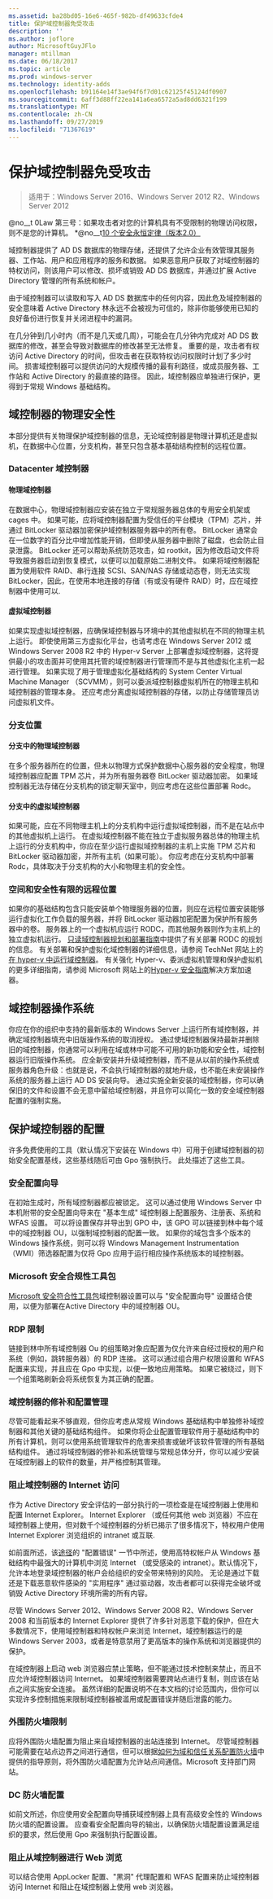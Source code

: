 ```yaml
---
ms.assetid: ba28bd05-16e6-465f-982b-df49633cfde4
title: 保护域控制器免受攻击
description: ''
ms.author: joflore
author: MicrosoftGuyJFlo
manager: mtillman
ms.date: 06/18/2017
ms.topic: article
ms.prod: windows-server
ms.technology: identity-adds
ms.openlocfilehash: b91164e14f3ae94f6f7d01c62125f45124df0907
ms.sourcegitcommit: 6aff3d88ff22ea141a6ea6572a5ad8dd6321f199
ms.translationtype: MT
ms.contentlocale: zh-CN
ms.lasthandoff: 09/27/2019
ms.locfileid: "71367619"
---
```

# <a name="securing-domain-controllers-against-attack"></a>保护域控制器免受攻击

>适用于：Windows Server 2016、Windows Server 2012 R2、Windows Server 2012

@no__t 0Law 第三号：如果攻击者对您的计算机具有不受限制的物理访问权限，则不是您的计算机。 *@no__t[10 个安全永恒定律（版本2.0）](https://technet.microsoft.com/security/hh278941.aspx)  
  
域控制器提供了 AD DS 数据库的物理存储，还提供了允许企业有效管理其服务器、工作站、用户和应用程序的服务和数据。 如果恶意用户获取了对域控制器的特权访问，则该用户可以修改、损坏或销毁 AD DS 数据库，并通过扩展 Active Directory 管理的所有系统和帐户。  
  
由于域控制器可以读取和写入 AD DS 数据库中的任何内容，因此危及域控制器的安全意味着 Active Directory 林永远不会被视为可信的，除非你能够使用已知的良好备份进行恢复并关闭进程中的漏洞。  
  
在几分钟到几小时内（而不是几天或几周），可能会在几分钟内完成对 AD DS 数据库的修改，甚至会导致对数据库的修改甚至无法修复。 重要的是，攻击者有权访问 Active Directory 的时间，但攻击者在获取特权访问权限时计划了多少时间。 损害域控制器可以提供访问的大规模传播的最有利路径，或成员服务器、工作站和 Active Directory 的最直接的路径。 因此，域控制器应单独进行保护，更得到于常规 Windows 基础结构。  

## <a name="physical-security-for-domain-controllers"></a>域控制器的物理安全性

本部分提供有关物理保护域控制器的信息，无论域控制器是物理计算机还是虚拟机，在数据中心位置，分支机构，甚至只包含基本基础结构控制的远程位置。  
  
### <a name="datacenter-domain-controllers"></a>Datacenter 域控制器  
  
#### <a name="physical-domain-controllers"></a>物理域控制器

在数据中心，物理域控制器应安装在独立于常规服务器总体的专用安全机架或 cages 中。 如果可能，应将域控制器配置为受信任的平台模块（TPM）芯片，并通过 BitLocker 驱动器加密保护域控制器服务器中的所有卷。 BitLocker 通常会在一位数字的百分比中增加性能开销，但即使从服务器中删除了磁盘，也会防止目录泄露。 BitLocker 还可以帮助系统防范攻击，如 rootkit，因为修改启动文件将导致服务器启动到恢复模式，以便可以加载原始二进制文件。 如果将域控制器配置为使用软件 RAID、串行连接 SCSI、SAN/NAS 存储或动态卷，则无法实现 BitLocker，因此，在使用本地连接的存储（有或没有硬件 RAID）时，应在域控制器中使用可以.  
  
#### <a name="virtual-domain-controllers"></a>虚拟域控制器 

如果实现虚拟域控制器，应确保域控制器与环境中的其他虚拟机在不同的物理主机上运行。 即使使用第三方虚拟化平台，也请考虑在 Windows Server 2012 或 Windows Server 2008 R2 中的 Hyper-v Server 上部署虚拟域控制器，这将提供最小的攻击面并可使用其托管的域控制器进行管理而不是与其他虚拟化主机一起进行管理。 如果实现了用于管理虚拟化基础结构的 System Center Virtual Machine Manager （SCVMM），则可以委派域控制器虚拟机所在的物理主机和域控制器的管理本身。 还应考虑分离虚拟域控制器的存储，以防止存储管理员访问虚拟机文件。  
  
### <a name="branch-locations"></a>分支位置  
  
#### <a name="physical-domain-controllers-in-branches"></a>分支中的物理域控制器

在多个服务器所在的位置，但未以物理方式保护数据中心服务器的安全程度，物理域控制器应配置 TPM 芯片，并为所有服务器卷 BitLocker 驱动器加密。 如果域控制器无法存储在分支机构的锁定聊天室中，则应考虑在这些位置部署 Rodc。  
  
#### <a name="virtual-domain-controllers-in-branches"></a>分支中的虚拟域控制器

如果可能，应在不同物理主机上的分支机构中运行虚拟域控制器，而不是在站点中的其他虚拟机上运行。 在虚拟域控制器不能在独立于虚拟服务器总体的物理主机上运行的分支机构中，你应在至少运行虚拟域控制器的主机上实施 TPM 芯片和 BitLocker 驱动器加密，并所有主机（如果可能）。 你应考虑在分支机构中部署 Rodc，具体取决于分支机构的大小和物理主机的安全性。  
  
### <a name="remote-locations-with-limited-space-and-security"></a>空间和安全性有限的远程位置

如果你的基础结构包含只能安装单个物理服务器的位置，则应在远程位置安装能够运行虚拟化工作负载的服务器，并将 BitLocker 驱动器加密配置为保护所有服务器中的卷。 服务器上的一个虚拟机应运行 RODC，而其他服务器则作为主机上的独立虚拟机运行。 [只读域控制器规划和部署指南](https://go.microsoft.com/fwlink/?LinkID=135993)中提供了有关部署 RODC 的规划的信息。 有关部署和保护虚拟化域控制器的详细信息，请参阅 TechNet 网站上的[在 hyper-v 中运行域控制器](https://technet.microsoft.com/library/dd363553(v=ws.10).aspx)。 有关强化 Hyper-v、委派虚拟机管理和保护虚拟机的更多详细指南，请参阅 Microsoft 网站上的[Hyper-v 安全指南](https://www.microsoft.com/download/details.aspx?id=16650)解决方案加速器。  
  
## <a name="domain-controller-operating-systems"></a>域控制器操作系统

你应在你的组织中支持的最新版本的 Windows Server 上运行所有域控制器，并确定域控制器填充中旧版操作系统的取消授权。 通过使域控制器保持最新并删除旧的域控制器，你通常可以利用在域或林中可能不可用的新功能和安全性，域控制器运行旧版操作系统。 应全新安装并升级域控制器，而不是从以前的操作系统或服务器角色升级：也就是说，不会执行域控制器的就地升级，也不能在未安装操作系统的服务器上运行 AD DS 安装向导。 通过实施全新安装的域控制器，你可以确保旧的文件和设置不会无意中留给域控制器，并且你可以简化一致的安全域控制器配置的强制实施。  
  
## <a name="secure-configuration-of-domain-controllers"></a>保护域控制器的配置

许多免费使用的工具（默认情况下安装在 Windows 中）可用于创建域控制器的初始安全配置基线，这些基线随后可由 Gpo 强制执行。 此处描述了这些工具。  
  
### <a name="security-configuration-wizard"></a>安全配置向导  

在初始生成时，所有域控制器都应被锁定。 这可以通过使用 Windows Server 中本机附带的安全配置向导来在 "基本生成" 域控制器上配置服务、注册表、系统和 WFAS 设置。 可以将设置保存并导出到 GPO 中，该 GPO 可以链接到林中每个域中的域控制器 OU，以强制域控制器的配置一致。 如果你的域包含多个版本的 Windows 操作系统，则可以将 Windows Management Instrumentation （WMI）筛选器配置为仅将 Gpo 应用于运行相应操作系统版本的域控制器。  
  
### <a name="microsoft-security-compliance-toolkit"></a>Microsoft 安全合规性工具包

[Microsoft 安全符合性工具包](https://www.microsoft.com/download/details.aspx?id=55319)域控制器设置可以与 "安全配置向导" 设置结合使用，以便为部署在Active Directory 中的域控制器 OU。  
  
### <a name="rdp-restrictions"></a>RDP 限制

链接到林中所有域控制器 Ou 的组策略对象应配置为仅允许来自经过授权的用户和系统（例如，跳转服务器）的 RDP 连接。 这可以通过组合用户权限设置和 WFAS 配置来实现，并且应在 Gpo 中实现，以便一致地应用策略。 如果它被绕过，则下一个组策略刷新会将系统恢复为其正确的配置。  
  
### <a name="patch-and-configuration-management-for-domain-controllers"></a>域控制器的修补和配置管理

尽管可能看起来不够直观，但你应考虑从常规 Windows 基础结构中单独修补域控制器和其他关键的基础结构组件。 如果你将企业配置管理软件用于基础结构中的所有计算机，则可以使用系统管理软件的危害来损害或破坏该软件管理的所有基础结构组件。 通过将域控制器的修补和系统管理与常规总体分开，你可以减少安装在域控制器上的软件的数量，并严格控制其管理。
  
### <a name="blocking-internet-access-for-domain-controllers"></a>阻止域控制器的 Internet 访问  

作为 Active Directory 安全评估的一部分执行的一项检查是在域控制器上使用和配置 Internet Explorer。 Internet Explorer （或任何其他 web 浏览器）不应在域控制器上使用，但对数千个域控制器的分析已揭示了很多情况下，特权用户使用 Internet Explorer 浏览组织的 intranet 或互联.  
  
如前面所述，该[途径](../../../ad-ds/plan/security-best-practices/Avenues-to-Compromise.md)的 "配置错误" 一节中所述，使用高特权帐户从 Windows 基础结构中最强大的计算机中浏览 Internet （或受感染的 intranet）。默认情况下，允许本地登录域控制器的帐户会给组织的安全带来特别的风险。 无论是通过下载还是下载恶意软件感染的 "实用程序" 通过驱动器，攻击者都可以获得完全破坏或销毁 Active Directory 环境所需的所有内容。  
  
尽管 Windows Server 2012、Windows Server 2008 R2、Windows Server 2008 和当前版本的 Internet Explorer 提供了许多针对恶意下载的保护，但在大多数情况下，使用域控制器和特权帐户来浏览 Internet，域控制器运行的是 Windows Server 2003，或者是特意禁用了更高版本的操作系统和浏览器提供的保护。  
  
在域控制器上启动 web 浏览器应禁止策略，但不能通过技术控制来禁止，而且不应允许域控制器访问 Internet。 如果域控制器需要跨站点进行复制，则应该在站点之间实施安全连接。 虽然详细的配置说明不在本文档的讨论范围内，但你可以实现许多控制措施来限制域控制器被滥用或配置错误并随后泄露的能力。  
  
### <a name="perimeter-firewall-restrictions"></a>外围防火墙限制

应将外围防火墙配置为阻止来自域控制器的出站连接到 Internet。 尽管域控制器可能需要在站点边界之间进行通信，但可以根据[如何为域和信任关系配置防火墙](https://support.microsoft.com/kb/179442)中提供的指导原则，将外围防火墙配置为允许站点间通信。Microsoft 支持部门网站。  
  
### <a name="dc-firewall-configurations"></a>DC 防火墙配置  

如前文所述，你应使用安全配置向导捕获域控制器上具有高级安全性的 Windows 防火墙的配置设置。 应查看安全配置向导的输出，以确保防火墙配置设置满足组织的要求，然后使用 Gpo 来强制执行配置设置。  
  
### <a name="preventing-web-browsing-from-domain-controllers"></a>阻止从域控制器进行 Web 浏览

可以结合使用 AppLocker 配置、"黑洞" 代理配置和 WFAS 配置来防止域控制器访问 Internet 和阻止在域控制器上使用 web 浏览器。
